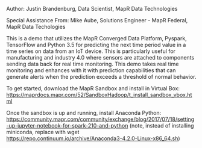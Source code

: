 Author: Justin Brandenburg, Data Scientist, MapR Data Technologies

Special Assistance From: Mike Aube, Solutions Engineer - MapR Federal, MapR Data Techologies

This is a demo that utilizes the MapR Converged Data Platform, Pyspark, TensorFlow and Python 3.5 for predicting the next time period value in a time series on data from an IoT device.  This is particularly useful for manufacturing and industry 4.0 where sensors are attached to components sending data back for real time monitoring.  This demo takes real time monitoring and enhances with it with prediction capabilities that can generate alerts when the prediction exceeds a threshold of normal behavior. 

To get started, download the MapR Sandbox and install in Virtual Box:
https://maprdocs.mapr.com/52/SandboxHadoop/t_install_sandbox_vbox.html

Once the sandbox is up and running, install Anaconda Python:
https://community.mapr.com/community/exchange/blog/2017/07/18/setting-up-jupyter-notebook-for-spark-210-and-python
(note, instead of installing miniconda, replace with
wget https://repo.continuum.io/archive/Anaconda3-4.2.0-Linux-x86_64.sh)
